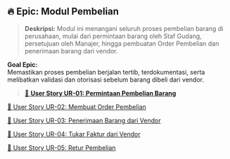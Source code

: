 ## :fire: Epic: Modul Pembelian
> **Deskripsi:** Modul ini menangani seluruh proses pembelian barang di perusahaan, mulai dari permintaan barang oleh Staf Gudang, persetujuan oleh Manajer, hingga pembuatan Order Pembelian dan penerimaan barang dari vendor.
> 

**Goal Epic:**<br>
Memastikan proses pembelian berjalan tertib, terdokumentasi, serta melibatkan validasi dan otorisasi sebelum barang dibeli dari vendor.

> [:toolbox: **User Story UR-01: Permintaan Pembelian Barang**](https://www.notion.so/User-Story-UR-01-Permintaan-Pembelian-Barang-1c23722a8ea580499917fd65d1432687?pvs=21)

[🧩 User Story UR-02: Membuat Order Pembelian](https://www.notion.so/User-Story-UR-02-Membuat-Order-Pembelian-1c33722a8ea580949511ffe22b812dca?pvs=21)

[🧩 User Story UR-03: Penerimaan Barang dari Vendor](https://www.notion.so/User-Story-UR-03-Penerimaan-Barang-dari-Vendor-1c33722a8ea5805fbf71c6665a806ffa?pvs=21)

[🧩 User Story UR-04: Tukar Faktur dari Vendor](https://www.notion.so/User-Story-UR-04-Tukar-Faktur-dari-Vendor-1c33722a8ea58076a2d3f3ecc8074b01?pvs=21)

[🧩 User Story UR-05: Retur Pembelian](https://www.notion.so/User-Story-UR-05-Retur-Pembelian-1c33722a8ea58019a18bcc9913004ea9?pvs=21)